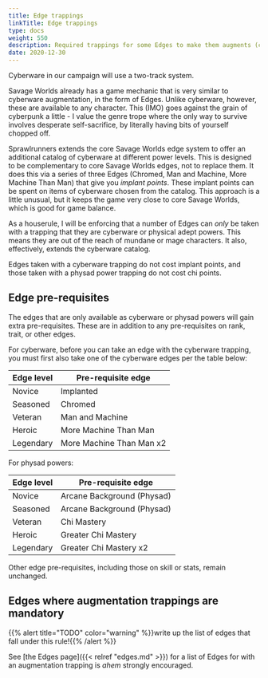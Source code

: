 ```yaml
--- 
title: Edge trappings
linkTitle: Edge trappings
type: docs     
weight: 550 
description: Required trappings for some Edges to make them augments (cyberware, adept powers) 
date: 2020-12-30
--- 
```


Cyberware in our campaign will use a two-track system.

Savage Worlds already has a game mechanic that is very similar to cyberware augmentation, in the form of Edges. Unlike cyberware, however, these are available to any character. This (IMO) goes against the grain of cyberpunk a little - I value the genre trope where the only way to survive involves desperate self-sacrifice, by literally having bits of yourself chopped off.

Sprawlrunners extends the core Savage Worlds edge system to offer an additional catalog of cyberware at different power levels. This is designed to be complementary to core Savage Worlds edges, not to replace them. It does this via a series of three Edges (Chromed, Man and Machine, More Machine Than Man) that give you *implant points*. These implant points can be spent on items of cyberware chosen from the catalog. This approach is a little unusual, but it keeps the game very close to core Savage Worlds, which is good for game balance.

As a houserule, I will be enforcing that a number of Edges can *only* be taken with a trapping that they are cyberware or physical adept powers. This means they are out of the reach of mundane or mage characters. It also, effectively, extends the cyberware catalog. 

Edges taken with a cyberware trapping do not cost implant points, and those taken with a physad power trapping do not cost chi points.

## Edge pre-requisites

The edges that are only available as cyberware or physad powers will gain extra pre-requisites. These are in addition to any pre-requisites on rank, trait, or other edges.

For cyberware, before you can take an edge with the cyberware trapping, you must first also take one of the cyberware edges per the table below:

| Edge level | Pre-requisite edge       |
|------------|--------------------------|
| Novice     | Implanted                |
| Seasoned   | Chromed                  |
| Veteran    | Man and Machine          |
| Heroic     | More Machine Than Man    |
| Legendary  | More Machine Than Man x2 |

For physad powers:

| Edge level | Pre-requisite edge       |
|------------|--------------------------|
| Novice     | Arcane Background (Physad) |
| Seasoned   | Arcane Background (Physad) |
| Veteran    | Chi Mastery |
| Heroic     | Greater Chi Mastery    |
| Legendary  | Greater Chi Mastery x2 |

Other edge pre-requisites, including those on skill or stats, remain unchanged.


## Edges where augmentation trappings are mandatory

{{% alert title="TODO" color="warning" %}}write up the list of edges that fall under this rule!{{% /alert %}} 

See [the Edges page]({{< relref "edges.md" >}}) for a list of Edges for with an augmentation trapping is *ahem* strongly encouraged.





<!--
## Edge list

### Background edges

{{% pageinfo %}}
Cyberware name: **Wired Reflexes** (required: Implanted) \
Adept power name: **Improved Reflexes** \
SWADE Edge name: Quick (pg 40) \
Requirements: Novice, Agility d8+ 

Whenever you draw a 5 or lower as an action card, you can discard it and draw again; repeat until you get better than a 5.
{{% /pageinfo %}} 

{{% pageinfo %}}
Cyberware name: **Tailored pherenomes** (required: Implanted) \
Adept power name: **???** \
SWADE Edge name: Attractive / Very Attractive (pg 38) \
Requirements for rank 1: Novice, Vigor d6+ \
Requirements for rank 2: Novice, Attractive 

Rank 1: +1 to Performance / Persuasion \
Rank 2: +2
{{% /pageinfo %}} 

--> 

<!--
Implanted: Novice
Chromed: Novice, Spirit d6+, Vigor d6+
Man and Machine: Seasoned, Spirit or Vigor d8+, Chromed
More Machine Than Man: Heroic, Spirit or Vigor d10+, MaM

-->
